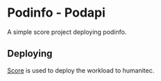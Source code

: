 # Podinfo - Podapi

A simple score project deploying podinfo.

## Deploying

[Score](https://score.dev/) is used to deploy the workload to humanitec.
